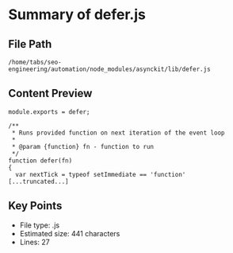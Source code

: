 # Summary of defer.js
  
## File Path
`/home/tabs/seo-engineering/automation/node_modules/asynckit/lib/defer.js`

## Content Preview
```
module.exports = defer;

/**
 * Runs provided function on next iteration of the event loop
 *
 * @param {function} fn - function to run
 */
function defer(fn)
{
  var nextTick = typeof setImmediate == 'function'
[...truncated...]
```

## Key Points
- File type: .js
- Estimated size: 441 characters
- Lines: 27
